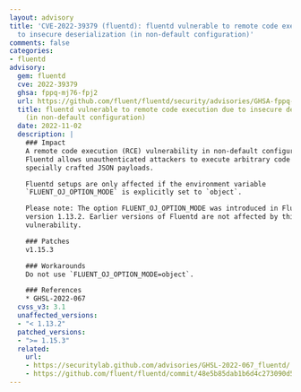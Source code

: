 ```yaml
---
layout: advisory
title: 'CVE-2022-39379 (fluentd): fluentd vulnerable to remote code execution due
  to insecure deserialization (in non-default configuration)'
comments: false
categories:
- fluentd
advisory:
  gem: fluentd
  cve: 2022-39379
  ghsa: fppq-mj76-fpj2
  url: https://github.com/fluent/fluentd/security/advisories/GHSA-fppq-mj76-fpj2
  title: fluentd vulnerable to remote code execution due to insecure deserialization
    (in non-default configuration)
  date: 2022-11-02
  description: |
    ### Impact
    A remote code execution (RCE) vulnerability in non-default configurations of
    Fluentd allows unauthenticated attackers to execute arbitrary code via
    specially crafted JSON payloads.

    Fluentd setups are only affected if the environment variable
    `FLUENT_OJ_OPTION_MODE` is explicitly set to `object`.

    Please note: The option FLUENT_OJ_OPTION_MODE was introduced in Fluentd
    version 1.13.2. Earlier versions of Fluentd are not affected by this
    vulnerability.

    ### Patches
    v1.15.3

    ### Workarounds
    Do not use `FLUENT_OJ_OPTION_MODE=object`.

    ### References
    * GHSL-2022-067
  cvss_v3: 3.1
  unaffected_versions:
  - "< 1.13.2"
  patched_versions:
  - ">= 1.15.3"
  related:
    url:
    - https://securitylab.github.com/advisories/GHSL-2022-067_fluentd/
    - https://github.com/fluent/fluentd/commit/48e5b85dab1b6d4c273090d538fc11b3f2fd8135
---
```

